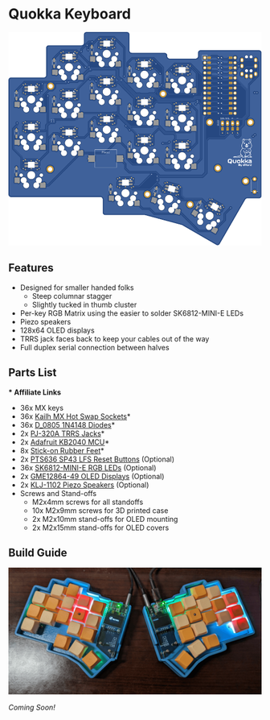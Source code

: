 # Quokka Keyboard

![Quokka Keyboard PCB](img/render.svg)

## Features

- Designed for smaller handed folks
    - Steep columnar stagger
    - Slightly tucked in thumb cluster
- Per-key RGB Matrix using the easier to solder SK6812-MINI-E LEDs
- Piezo speakers
- 128x64 OLED displays
- TRRS jack faces back to keep your cables out of the way
- Full duplex serial connection between halves

## Parts List

**\* Affiliate Links**

- 36x MX keys
- 36x [Kailh MX Hot Swap Sockets](https://amzn.to/3pdbQfA)*
- 36x [D_0805 1N4148 Diodes](https://amzn.to/3pfWarV)*
- 2x [PJ-320A TRRS Jacks](https://amzn.to/3NHV4iI)*
- 2x [Adafruit KB2040 MCU](https://amzn.to/414BkJn)*
- 8x [Stick-on Rubber Feet](https://amzn.to/3HISXHJ)*
- 2x [PTS636 SP43 LFS Reset Buttons](https://www.digikey.com/en/products/detail/c-k/PTS636-SP43-LFS/10071717) (Optional)
- 36x [SK6812-MINI-E RGB LEDs](https://www.diykeyboards.com/parts/product/sk6812-mini-e-rgb-led) (Optional)
- 2x [GME12864-49 OLED Displays](https://www.littlekeyboards.com/products/128x64-oled-screen) (Optional)
- 2x [KLJ-1102 Piezo Speakers](https://keeb.io/collections/diy-parts/products/piezo-speaker) (Optional)
- Screws and Stand-offs
    - M2x4mm screws for all standoffs
    - 10x M2x9mm screws for 3D printed case
    - 2x M2x10mm stand-offs for OLED mounting
    - 2x M2x15mm stand-offs for OLED covers

## Build Guide

![Quokka Keyboard](img/build.png)

*Coming Soon!*